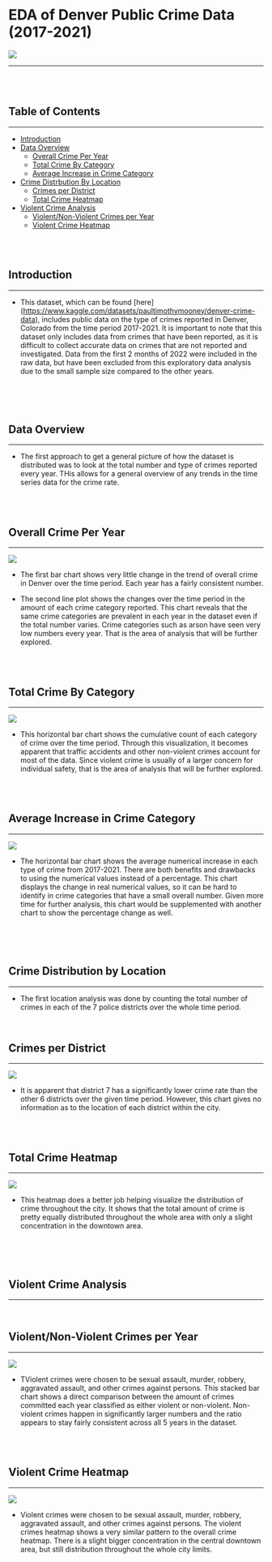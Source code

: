 # EDA of Denver Public Crime Data (2017-2021)

![](images/denver.jpg)
***
<br />
<br />

## Table of Contents
***
- [Introduction](#introduction)
- [Data Overview](#data-overview)
    - [Overall Crime Per Year](#overall-crime-per-year)
    - [Total Crime By Category](#total-crime-by-category)
    - [Average Increase in Crime Category](#average-increase-in-crime-category)
- [Crime Distrbution By Location](#crime-distribution-by-location)
    - [Crimes per District](#crimes-per-district)
    - [Total Crime Heatmap](#total-crime-heatmap)
- [Violent Crime Analysis](#violent-crime-analysis)
    - [Violent/Non-Violent Crimes per Year](#violentnon-violent-crimes-per-year)
    - [Violent Crime Heatmap](#violent-crime-heatmap)

<br />
<br />


## **Introduction**
***
* This dataset, which can be found [here] (https://www.kaggle.com/datasets/paultimothymooney/denver-crime-data), includes public data on the type of crimes reported in Denver, Colorado from the time period 2017-2021. It is important to note that this dataset only includes data from crimes that have been reported, as it is difficult to collect accurate data on crimes that are not reported and investigated. Data from the first 2 months of 2022 were included in the raw data, but have been excluded from this exploratory data analysis due to the small sample size compared to the other years.
<br />
<br />
<br />


## **Data Overview**
***

* The first approach to get a general picture of how the dataset is distributed was to look at the total number and type of crimes reported every year. THis allows for a general overview of any trends in the time series data for the crime rate.
<br />
<br />

## **Overall Crime Per Year**
***


![](images/overall_crime_per_year.png)


* The first bar chart shows very little change in the trend of overall crime in Denver over the time period. Each year has a fairly consistent number.

* The second line plot shows the changes over the time period in the amount of each crime category reported. This chart reveals that the same crime categories are prevalent in each year in the dataset even if the total number varies. Crime categories such as arson have seen very low numbers every year. That is the area of analysis that will be further explored.
<br />
<br />


## **Total Crime By Category**
***
![](images/total_crime_by_category.png)


* This horizontal bar chart shows the cumulative count of each category of crime over the time period. Through this visualization, it becomes apparent that traffic accidents and other non-violent crimes account for most of the data. Since violent crime is usually of a larger concern for individual safety, that is the area of analysis that will be further explored.
<br />
<br />


## **Average Increase in Crime Category**
***
![](images/avg_increase_crime_cat.png)
<br />

* The horizontal bar chart shows the average numerical increase in each type of crime from 2017-2021. There are both benefits and drawbacks to using the numerical values instead of a percentage. This chart displays the change in real numerical values, so it can be hard to identify in crime categories that have a small overall number. Given more time for further analysis, this chart would be supplemented with another chart to show the percentage change as well.
<br />
<br />
<br />



## **Crime Distribution by Location**
***

* The first location analysis was done by counting the total number of crimes in each of the 7 police districts over the whole time period.
<br />

## **Crimes per District**
***
![](images/crimes_per_district.png)
<br />

* It is apparent that district 7 has a significantly lower crime rate than the other 6 districts over the given time period. However, this chart gives no information as to the location of each district within the city.
<br />
<br />

## **Total Crime Heatmap**
***
![](images/total_crime_heatmap.png)
<br />

* This heatmap does a better job helping visualize the distribution of crime throughout the city. It shows that the total amount of crime is pretty equally distributed throughout the whole area with only a slight concentration in the downtown area.
<br />
<br />
<br />


## **Violent Crime Analysis**
***
<br />

## **Violent/Non-Violent Crimes per Year**
***
![](images/vio_nonvio_crimes_per_year.png)
<br />

* TViolent crimes were chosen to be sexual assault, murder, robbery, aggravated assault, and other crimes against persons. This stacked bar chart shows a direct comparison between the amount of crimes committed each year classified as either violent or non-violent. Non-violent crimes happen in significantly larger numbers and the ratio appears to stay fairly consistent across all 5 years in the dataset.

<br />
<br />


## **Violent Crime Heatmap**
***
![](images/violent_crime_heatmap.png)
<br />

* Violent crimes were chosen to be sexual assault, murder, robbery, aggravated assault, and other crimes against persons. The violent crimes heatmap shows a very similar pattern to the overall crime heatmap. There is a slight bigger concentration in the central downtown area, but still distribution throughout the whole city limits.

<br />
<br />